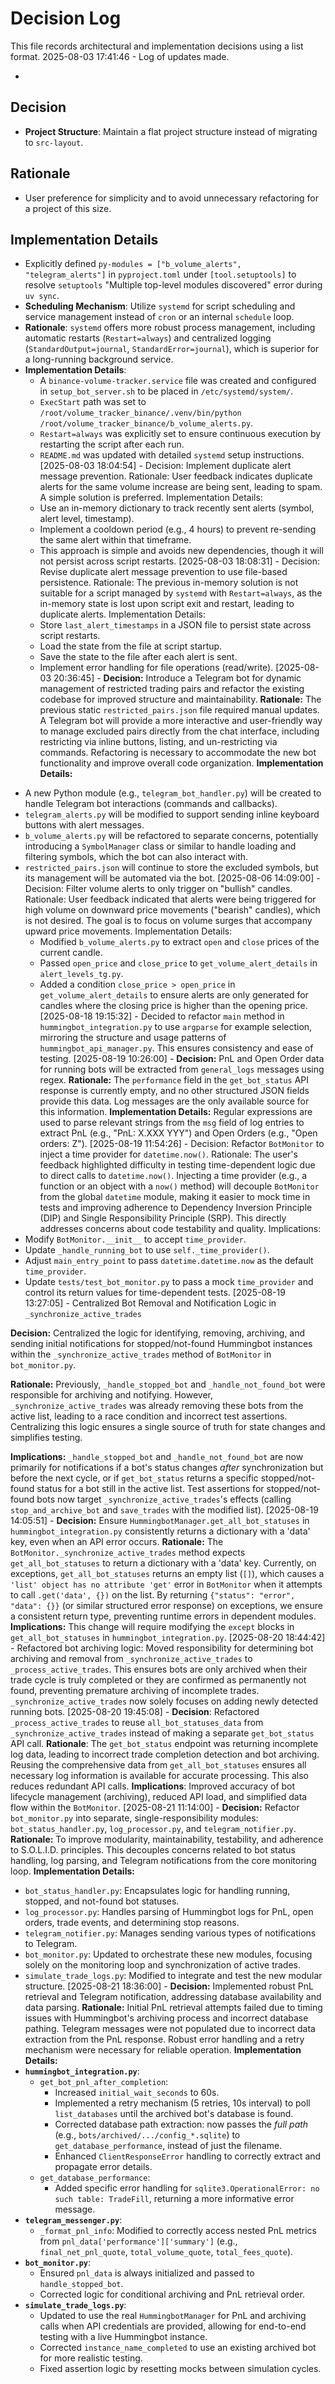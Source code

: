 # Decision Log

This file records architectural and implementation decisions using a list format.
2025-08-03 17:41:46 - Log of updates made.

*

## Decision

*   **Project Structure**: Maintain a flat project structure instead of migrating to `src-layout`.

## Rationale

*   User preference for simplicity and to avoid unnecessary refactoring for a project of this size.

## Implementation Details

*   Explicitly defined `py-modules = ["b_volume_alerts", "telegram_alerts"]` in `pyproject.toml` under `[tool.setuptools]` to resolve `setuptools` "Multiple top-level modules discovered" error during `uv sync`.
*   **Scheduling Mechanism**: Utilize `systemd` for script scheduling and service management instead of `cron` or an internal `schedule` loop.
*   **Rationale**: `systemd` offers more robust process management, including automatic restarts (`Restart=always`) and centralized logging (`StandardOutput=journal`, `StandardError=journal`), which is superior for a long-running background service.
*   **Implementation Details**:
    *   A `binance-volume-tracker.service` file was created and configured in `setup_bot_server.sh` to be placed in `/etc/systemd/system/`.
    *   `ExecStart` path was set to `/root/volume_tracker_binance/.venv/bin/python /root/volume_tracker_binance/b_volume_alerts.py`.
    *   `Restart=always` was explicitly set to ensure continuous execution by restarting the script after each run.
    *   `README.md` was updated with detailed `systemd` setup instructions.
[2025-08-03 18:04:54] - Decision: Implement duplicate alert message prevention.
Rationale: User feedback indicates duplicate alerts for the same volume increase are being sent, leading to spam. A simple solution is preferred.
Implementation Details:
    - Use an in-memory dictionary to track recently sent alerts (symbol, alert level, timestamp).
    - Implement a cooldown period (e.g., 4 hours) to prevent re-sending the same alert within that timeframe.
    - This approach is simple and avoids new dependencies, though it will not persist across script restarts.
[2025-08-03 18:08:31] - Decision: Revise duplicate alert message prevention to use file-based persistence.
Rationale: The previous in-memory solution is not suitable for a script managed by `systemd` with `Restart=always`, as the in-memory state is lost upon script exit and restart, leading to duplicate alerts.
Implementation Details:
    - Store `last_alert_timestamps` in a JSON file to persist state across script restarts.
    - Load the state from the file at script startup.
    - Save the state to the file after each alert is sent.
    - Implement error handling for file operations (read/write).
[2025-08-03 20:36:45] - **Decision:** Introduce a Telegram bot for dynamic management of restricted trading pairs and refactor the existing codebase for improved structure and maintainability.
**Rationale:** The previous static `restricted_pairs.json` file required manual updates. A Telegram bot will provide a more interactive and user-friendly way to manage excluded pairs directly from the chat interface, including restricting via inline buttons, listing, and un-restricting via commands. Refactoring is necessary to accommodate the new bot functionality and improve overall code organization.
**Implementation Details:**
- A new Python module (e.g., `telegram_bot_handler.py`) will be created to handle Telegram bot interactions (commands and callbacks).
- `telegram_alerts.py` will be modified to support sending inline keyboard buttons with alert messages.
- `b_volume_alerts.py` will be refactored to separate concerns, potentially introducing a `SymbolManager` class or similar to handle loading and filtering symbols, which the bot can also interact with.
- `restricted_pairs.json` will continue to store the excluded symbols, but its management will be automated via the bot.
[2025-08-06 14:09:00] - Decision: Filter volume alerts to only trigger on "bullish" candles.
Rationale: User feedback indicated that alerts were being triggered for high volume on downward price movements ("bearish" candles), which is not desired. The goal is to focus on volume surges that accompany upward price movements.
Implementation Details:
    - Modified `b_volume_alerts.py` to extract `open` and `close` prices of the current candle.
    - Passed `open_price` and `close_price` to `get_volume_alert_details` in `alert_levels_tg.py`.
    - Added a condition `close_price > open_price` in `get_volume_alert_details` to ensure alerts are only generated for candles where the closing price is higher than the opening price.
[2025-08-18 19:15:32] - Decided to refactor `main` method in `hummingbot_integration.py` to use `argparse` for example selection, mirroring the structure and usage patterns of `hummingbot_api_manager.py`. This ensures consistency and ease of testing.
[2025-08-19 10:26:00] - **Decision:** PnL and Open Order data for running bots will be extracted from `general_logs` messages using regex.
**Rationale:** The `performance` field in the `get_bot_status` API response is currently empty, and no other structured JSON fields provide this data. Log messages are the only available source for this information.
**Implementation Details:** Regular expressions are used to parse relevant strings from the `msg` field of log entries to extract PnL (e.g., "PnL: X.XXX YYY") and Open Orders (e.g., "Open orders: Z").
[2025-08-19 11:54:26] - Decision: Refactor `BotMonitor` to inject a time provider for `datetime.now()`.
Rationale: The user's feedback highlighted difficulty in testing time-dependent logic due to direct calls to `datetime.now()`. Injecting a time provider (e.g., a function or an object with a `now()` method) will decouple `BotMonitor` from the global `datetime` module, making it easier to mock time in tests and improving adherence to Dependency Inversion Principle (DIP) and Single Responsibility Principle (SRP). This directly addresses concerns about code testability and quality.
Implications:
- Modify `BotMonitor.__init__` to accept `time_provider`.
- Update `_handle_running_bot` to use `self._time_provider()`.
- Adjust `main_entry_point` to pass `datetime.datetime.now` as the default `time_provider`.
- Update `tests/test_bot_monitor.py` to pass a mock `time_provider` and control its return values for time-dependent tests.
[2025-08-19 13:27:05] - Centralized Bot Removal and Notification Logic in `_synchronize_active_trades`

**Decision:** Centralized the logic for identifying, removing, archiving, and sending initial notifications for stopped/not-found Hummingbot instances within the `_synchronize_active_trades` method of `BotMonitor` in `bot_monitor.py`.

**Rationale:** Previously, `_handle_stopped_bot` and `_handle_not_found_bot` were responsible for archiving and notifying. However, `_synchronize_active_trades` was already removing these bots from the active list, leading to a race condition and incorrect test assertions. Centralizing this logic ensures a single source of truth for state changes and simplifies testing.

**Implications:** `_handle_stopped_bot` and `_handle_not_found_bot` are now primarily for notifications if a bot's status changes *after* synchronization but before the next cycle, or if `get_bot_status` returns a specific stopped/not-found status for a bot still in the active list. Test assertions for stopped/not-found bots now target `_synchronize_active_trades`'s effects (calling `stop_and_archive_bot` and `save_trades` with the modified list).
[2025-08-19 14:05:51] - **Decision:** Ensure `HummingbotManager.get_all_bot_statuses` in `hummingbot_integration.py` consistently returns a dictionary with a 'data' key, even when an API error occurs.
**Rationale:** The `BotMonitor._synchronize_active_trades` method expects `get_all_bot_statuses` to return a dictionary with a 'data' key. Currently, on exceptions, `get_all_bot_statuses` returns an empty list (`[]`), which causes a `'list' object has no attribute 'get'` error in `BotMonitor` when it attempts to call `.get('data', {})` on the list. By returning `{"status": "error", "data": {}}` (or similar structured error response) on exceptions, we ensure a consistent return type, preventing runtime errors in dependent modules.
**Implications:** This change will require modifying the `except` blocks in `get_all_bot_statuses` in `hummingbot_integration.py`.
[2025-08-20 18:44:42] - Refactored bot archiving logic: Moved responsibility for determining bot archiving and removal from `_synchronize_active_trades` to `_process_active_trades`. This ensures bots are only archived when their trade cycle is truly completed or they are confirmed as permanently not found, preventing premature archiving of incomplete trades. `_synchronize_active_trades` now solely focuses on adding newly detected running bots.
[2025-08-20 19:45:08] - **Decision**: Refactored `_process_active_trades` to reuse `all_bot_statuses_data` from `_synchronize_active_trades` instead of making a separate `get_bot_status` API call.
**Rationale**: The `get_bot_status` endpoint was returning incomplete log data, leading to incorrect trade completion detection and bot archiving. Reusing the comprehensive data from `get_all_bot_statuses` ensures all necessary log information is available for accurate processing. This also reduces redundant API calls.
**Implications**: Improved accuracy of bot lifecycle management (archiving), reduced API load, and simplified data flow within the `BotMonitor`.
[2025-08-21 11:14:00] - **Decision:** Refactor `bot_monitor.py` into separate, single-responsibility modules: `bot_status_handler.py`, `log_processor.py`, and `telegram_notifier.py`.
**Rationale:** To improve modularity, maintainability, testability, and adherence to S.O.L.I.D. principles. This decouples concerns related to bot status handling, log parsing, and Telegram notifications from the core monitoring loop.
**Implementation Details:**
- `bot_status_handler.py`: Encapsulates logic for handling running, stopped, and not-found bot statuses.
- `log_processor.py`: Handles parsing of Hummingbot logs for PnL, open orders, trade events, and determining stop reasons.
- `telegram_notifier.py`: Manages sending various types of notifications to Telegram.
- `bot_monitor.py`: Updated to orchestrate these new modules, focusing solely on the monitoring loop and synchronization of active trades.
- `simulate_trade_logs.py`: Modified to integrate and test the new modular structure.
[2025-08-21 18:36:00] - **Decision:** Implemented robust PnL retrieval and Telegram notification, addressing database availability and data parsing.
**Rationale:** Initial PnL retrieval attempts failed due to timing issues with Hummingbot's archiving process and incorrect database pathing. Telegram messages were not populated due to incorrect data extraction from the PnL response. Robust error handling and a retry mechanism were necessary for reliable operation.
**Implementation Details:**
- **`hummingbot_integration.py`**:
   - `get_bot_pnl_after_completion`:
       - Increased `initial_wait_seconds` to 60s.
       - Implemented a retry mechanism (5 retries, 10s interval) to poll `list_databases` until the archived bot's database is found.
       - Corrected database path extraction: now passes the *full path* (e.g., `bots/archived/.../config_*.sqlite`) to `get_database_performance`, instead of just the filename.
       - Enhanced `ClientResponseError` handling to correctly extract and propagate error details.
   - `get_database_performance`:
       - Added specific error handling for `sqlite3.OperationalError: no such table: TradeFill`, returning a more informative error message.
- **`telegram_messenger.py`**:
   - `_format_pnl_info`: Modified to correctly access nested PnL metrics from `pnl_data['performance']['summary']` (e.g., `final_net_pnl_quote`, `total_volume_quote`, `total_fees_quote`).
- **`bot_monitor.py`**:
   - Ensured `pnl_data` is always initialized and passed to `handle_stopped_bot`.
   - Corrected logic for conditional archiving and PnL retrieval order.
- **`simulate_trade_logs.py`**:
   - Updated to use the real `HummingbotManager` for PnL and archiving calls when API credentials are provided, allowing for end-to-end testing with a live Hummingbot instance.
   - Corrected `instance_name_completed` to use an existing archived bot for more realistic testing.
   - Fixed assertion logic by resetting mocks between simulation cycles.